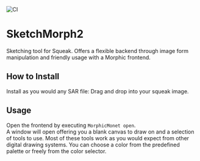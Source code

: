 ![CI](https://github.com/hpi-swa-teaching/SketchMorph2/workflows/CI/badge.svg?branch=dev)

# SketchMorph2
Sketching tool for Squeak. Offers a flexible backend through image form manipulation and friendly usage with a Morphic frontend.

## How to Install
Install as you would any SAR file: Drag and drop into your squeak image.

## Usage
Open the frontend by executing ```MorphicMonet open```.\
A window will open offering you a blank canvas to draw on and a selection of tools to use. Most of these tools work as you would expect from other digital drawing systems. You can choose a color from the predefined palette or freely from the color selector.
